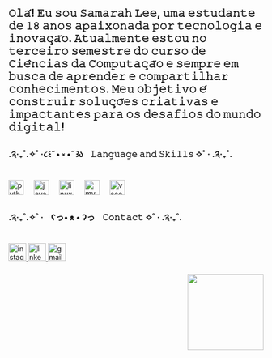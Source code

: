 <h2 align="left">𝙾𝚕𝚊́! 𝙴𝚞 𝚜𝚘𝚞 𝚂𝚊𝚖𝚊𝚛𝚊𝚑 𝙻𝚎𝚎, 𝚞𝚖𝚊 𝚎𝚜𝚝𝚞𝚍𝚊𝚗𝚝𝚎 𝚍𝚎 𝟷𝟾 𝚊𝚗𝚘𝚜 𝚊𝚙𝚊𝚒𝚡𝚘𝚗𝚊𝚍𝚊 𝚙𝚘𝚛 𝚝𝚎𝚌𝚗𝚘𝚕𝚘𝚐𝚒𝚊 𝚎 𝚒𝚗𝚘𝚟𝚊𝚌̧𝚊̃𝚘. 𝙰𝚝𝚞𝚊𝚕𝚖𝚎𝚗𝚝𝚎 𝚎𝚜𝚝𝚘𝚞 𝚗𝚘 𝚝𝚎𝚛𝚌𝚎𝚒𝚛𝚘 𝚜𝚎𝚖𝚎𝚜𝚝𝚛𝚎 𝚍𝚘 𝚌𝚞𝚛𝚜𝚘 𝚍𝚎 𝙲𝚒𝚎̂𝚗𝚌𝚒𝚊𝚜 𝚍𝚊 𝙲𝚘𝚖𝚙𝚞𝚝𝚊𝚌̧𝚊̃𝚘 𝚎 𝚜𝚎𝚖𝚙𝚛𝚎 𝚎𝚖 𝚋𝚞𝚜𝚌𝚊 𝚍𝚎 𝚊𝚙𝚛𝚎𝚗𝚍𝚎𝚛 𝚎 𝚌𝚘𝚖𝚙𝚊𝚛𝚝𝚒𝚕𝚑𝚊𝚛 𝚌𝚘𝚗𝚑𝚎𝚌𝚒𝚖𝚎𝚗𝚝𝚘𝚜. 𝙼𝚎𝚞 𝚘𝚋𝚓𝚎𝚝𝚒𝚟𝚘 𝚎́ 𝚌𝚘𝚗𝚜𝚝𝚛𝚞𝚒𝚛 𝚜𝚘𝚕𝚞𝚌̧𝚘̃𝚎𝚜 𝚌𝚛𝚒𝚊𝚝𝚒𝚟𝚊𝚜 𝚎 𝚒𝚖𝚙𝚊𝚌𝚝𝚊𝚗𝚝𝚎𝚜 𝚙𝚊𝚛𝚊 𝚘𝚜 𝚍𝚎𝚜𝚊𝚏𝚒𝚘𝚜 𝚍𝚘 𝚖𝚞𝚗𝚍𝚘 𝚍𝚒𝚐𝚒𝚝𝚊𝚕!</h2>

###

<h3 align="left">.༉‧₊˚.✧˚ ·૮꒰˶• ༝ •˶꒱აㅤ𝙻𝚊𝚗𝚐𝚞𝚊𝚐𝚎 𝚊𝚗𝚍 𝚂𝚔𝚒𝚕𝚕𝚜 ✧˚ · .༉‧₊˚.</h3>

###

<div align="left">
  <img src="https://cdn.jsdelivr.net/gh/devicons/devicon/icons/python/python-original.svg" height="30" alt="python logo"  />
  <img width="12" />
  <img src="https://cdn.jsdelivr.net/gh/devicons/devicon/icons/java/java-original.svg" height="30" alt="java logo"  />
  <img width="12" />
  <img src="https://cdn.jsdelivr.net/gh/devicons/devicon/icons/linux/linux-original.svg" height="30" alt="linux logo"  />
  <img width="12" />
  <img src="https://cdn.jsdelivr.net/gh/devicons/devicon/icons/mysql/mysql-original.svg" height="30" alt="mysql logo"  />
  <img width="12" />
  <img src="https://cdn.jsdelivr.net/gh/devicons/devicon/icons/vscode/vscode-original.svg" height="30" alt="vscode logo"  />
</div>

###

<h3 align="left">.༉‧₊˚.✧˚ ·ㅤʕっ• ᴥ • ʔっㅤ𝙲𝚘𝚗𝚝𝚊𝚌𝚝 ✧˚ · .༉‧₊˚.</h3>

###

<div align="left">
  <a href="https://www.instagram.com/lee.sassa/" target="_blank">
    <img src="https://img.shields.io/static/v1?message=Instagram&logo=instagram&label=&color=E4405F&logoColor=white&labelColor=&style=for-the-badge" height="35" alt="instagram logo"  />
  </a>
  <a href="https://www.linkedin.com/in/samarah-lee-348445344/" target="_blank">
    <img src="https://img.shields.io/static/v1?message=LinkedIn&logo=linkedin&label=&color=0077B5&logoColor=white&labelColor=&style=for-the-badge" height="35" alt="linkedin logo"  />
  </a>
  <a href="mailto:samarahleekr@gmail.com" target="_blank">
    <img src="https://img.shields.io/static/v1?message=Gmail&logo=gmail&label=&color=D14836&logoColor=white&labelColor=&style=for-the-badge" height="35" alt="gmail logo"  />
  </a>
</div>

###

<img align="right" height="150" src="https://media.discordapp.net/attachments/1287471438928023605/1355729441615253576/eu1.gif?ex=67e9fcef&is=67e8ab6f&hm=f4f90c36a1a5f4fd3cf4057a4370e32dbec3274d5e6e903546e8be857e187b61&=&width=968&height=968"  />

###
